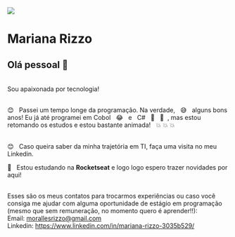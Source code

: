 <img width="auto" src="https://github.com/tgmarinho/tgmarinho/blob/master/banner.png">


# Mariana Rizzo

## Olá pessoal 👋
<br/> Sou apaixonada por tecnologia!

<br/> :blush: &nbsp; Passei um tempo longe da programação. Na verdade, &nbsp; :sweat_smile: &nbsp; alguns bons anos! Eu já até programei em Cobol &nbsp; :joy: &nbsp; e &nbsp; C# &nbsp; :muscle: &nbsp; :muscle: &nbsp;, mas estou retomando os estudos e estou bastante animada! &nbsp; :boom: :boom: :boom:

 <br/> :blush: &nbsp; Caso queira saber da minha trajetória em TI, faça uma visita no meu Linkedin. 

:rocket:  &nbsp; Estou estudando na **Rocketseat** e logo logo espero trazer novidades por aqui!

 <br/> Esses são os meus contatos para trocarmos experiências ou caso você consiga me ajudar com alguma oportunidade de estágio em programação (mesmo que sem remuneração, no momento quero é aprender!!):
 <br/> Email: morallesrizzo@gmail.com
 <br/> Linkedin: https://www.linkedin.com/in/mariana-rizzo-3035b529/

 



 <!--
 <br/> :purple_heart: &nbsp; Buscando colaborar com projetos em Front-end usando React
 <br/> :blush: &nbsp; Posso te ajudar com CSS Grid Layout e Flexbox
 <br/> :computer: &nbsp; Minha stack: ReactJS, Node.js, React Native & Typescript
 <br/> 💬  &nbsp; Sobre mim: Curto tecnologias, games CS:GO, LoL e seriados no Netflix
 <br/> :email: &nbsp; Entre em contato comigo: [![Linkedin Badge](https://img.shields.io/badge/-ThiagoMarinho-blue?style=flat-square&logo=Linkedin&logoColor=white&link=https://www.linkedin.com/in/tgmarinho/)](https://www.linkedin.com/in/tgmarinho/) 
| 
[![Gmail Badge](https://img.shields.io/badge/-tgmarinho@gmail.com-c14438?style=flat-square&logo=Gmail&logoColor=white&link=mailto:tgmarinho@gmail.com)](mailto:tgmarinho@gmail.com)
-->
